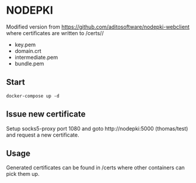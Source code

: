 # NODEPKI

Modified version from https://github.com/aditosoftware/nodepki-webclient where certificates are written to /certs/<domain>/
 * key.pem
 * domain.crt
 * intermediate.pem
 * bundle.pem

## Start

```
docker-compose up -d
```

## Issue new certificate

Setup socks5-proxy port 1080 and goto http://nodepki:5000 (thomas/test) and request a new certificate.

## Usage

Generated certificates can be found in /certs where other containers can pick them up.
